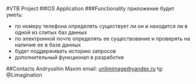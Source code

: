 #VTB Project
##IOS Application
###Functionality
приложение будет уметь:
- по номеру телефона определять существует ли он и находится ли в одной из слитых баз данных
- по электронной почте определять ее существование и проверять на наличие ее в базе данных
- будет поддерживать историю запросов
- дополнительный функционал в разработке

##Contacts
Andryushin Maxim
email: unlimimage@yandex.ru
tg: @Limagination
